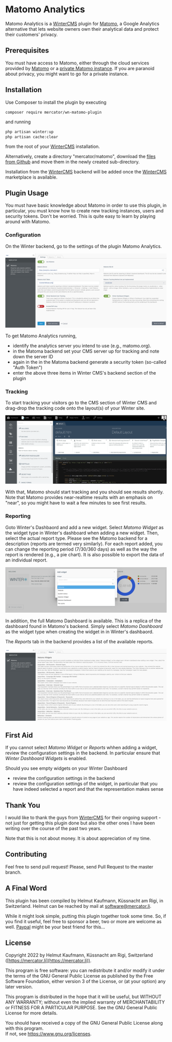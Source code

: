 # Matomo Analytics

Matomo Analytics is a [WinterCMS](https://wintercms.com) plugin for
[Matomo](https://matomo.org), a Google Analytics alternative
that lets website owners own their analytical data and protect their
customers' privacy.

## Prerequisites

You must have access to Matomo, either through the cloud services provided by
[Matomo](https://matomo.org) or a
[private Matomo instance](https://matomo.org/matomo-on-premise/). If you are
paranoid about privacy, you might want to go for a private instance.

## Installation

Use Composer to install the plugin by executing

```
composer require mercator/wn-matomo-plugin
```

and running
```
php artisan winter:up
php artisan cache:clear
```

from the root of your [WinterCMS](https://wintercms.com) installation.

Alternatively, create a directory "mercator/matomo", download the
[files from Github](https://github.com/helmutkaufmann/wn-matomo-plugin)
and move them in the newly created sub-directory.

Installation from the [WinterCMS](https://wintercms.com) backend will be
added once the [WinterCMS](https://wintercms.com) marketplace is available.

## Plugin Usage
You must have basic knowledge about Matomo in order to use this plugin,
in particular, you must know how to create new tracking instances,
users and security tokens. Don't be worried. This is quite easy to
learn by playing around with Matomo.
### Configuration
On the Winter backend, go to the settings of the plugin Matomo Analytics.

![](READMEMatomoSettings.png)

To get Matomo Analytics running,
- identify the analytics server you intend to use (e.g., matomo.org).
- in the Matoma backend set your CMS server up for tracking and note down the
server ID
- again in the in the Matoma backend generate a security token (so-called "Auth Token")
- enter the above three items in Winter CMS's backend section of the plugin

### Tracking
To start tracking your visitors go to the CMS section of Winter CMS and drag-drop
the tracking code onto the layout(s) of your Winter site.

![](READMEMatomoComponent.png)

With that, Matomo should start tracking and you should see results shortly.
Note that Matomo provides near-realtime results with an emphasis on "near",
so you might have to wait a few minutes to see first results.

###  Reporting
Goto Winter's Dashbaord and add a new widget. Select *Matomo Widget* as the
widget type in Winter's dashboard when adding a new widget.
Then, select the actual report type. Please see the Matomo backend for a description
(reports are termed very similarly). For each report added, you can change
the reporting period (7/30/360 days) as well as the way the report is
rendered (e.g., a pie chart). It is also possible to export the data of
an individual report.

![](READMEMatomoDashboard.png)

In addition, the full Matomo Dashboard is available. This is a replica of
the dashboard found in Matomo's backend.
Simply select *Matomo Dashboard* as the widget type when creating the widget in in Winter's dashbaord.

The *Reports* tab in the backend provides a list of the available reports.

![](READMEMatomoReports.png)

## First Aid

If you cannot select *Matomo Widget* or *Reports* whhen adding a widget,
review the configuration settings in the backend. In particular ensure that
*Winter Dashboard Widgets* is enabled.

Should you see empty widgets on your Winter Dashboard
- review the configuration settings in the backend
- review the configuration settings of the widget, in particular that you
have indeed selected a report and that the representation makes sense

## Thank You
I would like to thank the guys from [WinterCMS](https://wintercms.com) for their
ongoing support - not just for getting this plugin done but also the other ones
I have been writing over the course of the past two years.

Note that this is not about money. It is about appreciation of my time.

## Contributing

Feel free to send pull request! Please, send Pull Request to the master branch.

## A Final Word
This plugin has been compiled by Helmut Kaufmann, Küssnacht am Rigi, in Switzerland.
Helmut can be reached by mail at <software@mercator.li>.

While it might look simple, putting this plugin together took some time.
So, if you find it useful, feel free to sponsor a beer, two or
more are welcome as well. [Paypal](https://www.paypal.com/donate/?hosted_button_id=MZYBN2NEDEDNC) might
be your best friend for this...

## License

Copyright 2022 by Helmut Kaufmann, Küssnacht am Rigi, Switzerland
([https://mercator.li](https://mercator.li)).

This program is free software: you can redistribute it and/or modify it under the
terms of the GNU General Public License as published by the Free Software Foundation,
either version 3 of the License, or (at your option) any later version.</p>

This program is distributed in the hope that it will be useful, but WITHOUT ANY
WARRANTY; without even the implied warranty of MERCHANTABILITY or FITNESS FOR A
PARTICULAR PURPOSE.  See the GNU General Public License for more details. </p>

You should have received a copy of the GNU General Public License along with this program.  
If not, see <a href="https://www.gnu.org/licenses">https://www.gnu.org/licenses.
